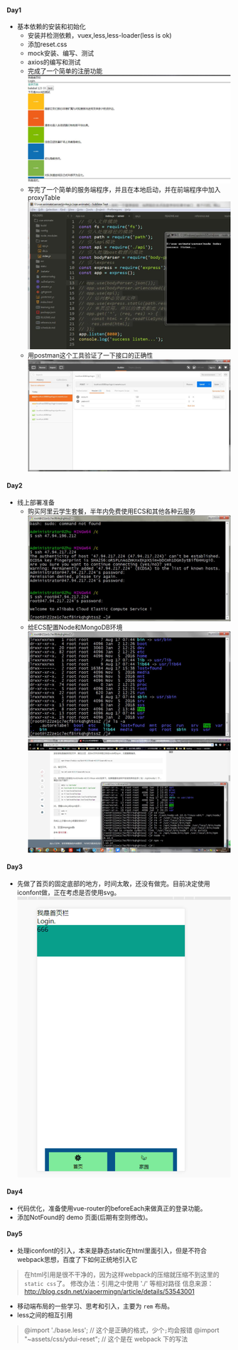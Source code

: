 #### Day1
* 基本依赖的安装和初始化
  - 安装并检测依赖，vuex,less,less-loader(less is ok)
  - 添加reset.css
  - mock安装、编写、测试
  - axios的编写和测试
  - 完成了一个简单的注册功能
![](https://raw.githubusercontent.com/dirstart/image_bed/master/last1.jpg)
  - 写完了一个简单的服务端程序，并且在本地启动，并在前端程序中加入proxyTable
![](https://raw.githubusercontent.com/dirstart/image_bed/master/last2.jpg)
  - 用postman这个工具验证了一下接口的正确性
![](https://raw.githubusercontent.com/dirstart/image_bed/master/last3.jpg)

#### Day2
* 线上部署准备
  - 购买阿里云学生套餐，半年内免费使用ECS和其他各种云服务
![](https://raw.githubusercontent.com/dirstart/image_bed/master/last4.jpg)
  - 给ECS配置Node和MongoDB环境
![](https://raw.githubusercontent.com/dirstart/image_bed/master/last5.jpg)
![](https://raw.githubusercontent.com/dirstart/image_bed/master/last6.jpg)

#### Day3
- 先做了首页的固定底部的地方，时间太敢，还没有做完。目前决定使用iconfont做，正在考虑是否使用svg。
![](https://raw.githubusercontent.com/dirstart/image_bed/master/last7.png)

#### Day4
- 代码优化，准备使用vue-router的beforeEach来做真正的登录功能。
- 添加NotFound的 demo 页面(后期有空则修改)。

#### Day5
- 处理iconfont的引入，本来是静态static在html里面引入，但是不符合webpack思想，百度了下如何正统地引入它
> 在html引用是很不干净的，因为这样webpack的压缩就压缩不到这里的`static css`了。
修改办法：引用之中使用 './' 等相对路径
信息来源：http://blog.csdn.net/xiaoermingn/article/details/53543001
- 移动端布局的一些学习、思考和引入，主要为 `rem` 布局。
- less之间的相互引用
> @import './base.less'; // 这个是正确的格式，少个`;`均会报错
@import "~assets/css/ydui-reset"; // 这个是在 webpack 下的写法



